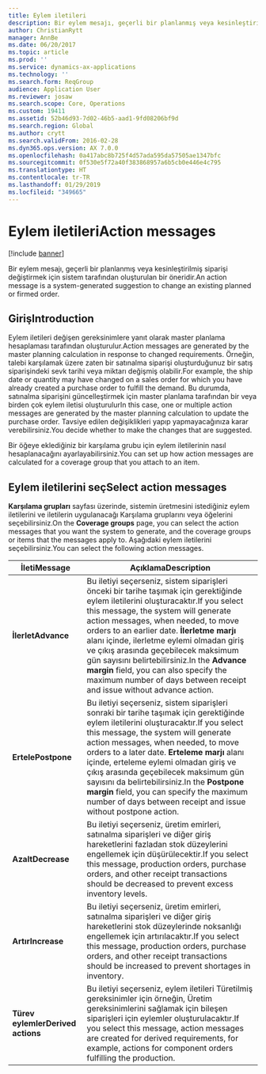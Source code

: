```yaml
---
title: Eylem iletileri
description: Bir eylem mesajı, geçerli bir planlanmış veya kesinleştirilmiş siparişi değiştirmek için sistem tarafından oluşturulan bir öneridir.
author: ChristianRytt
manager: AnnBe
ms.date: 06/20/2017
ms.topic: article
ms.prod: ''
ms.service: dynamics-ax-applications
ms.technology: ''
ms.search.form: ReqGroup
audience: Application User
ms.reviewer: josaw
ms.search.scope: Core, Operations
ms.custom: 19411
ms.assetid: 52b46d93-7d02-46b5-aad1-9fd08206bf9d
ms.search.region: Global
ms.author: crytt
ms.search.validFrom: 2016-02-28
ms.dyn365.ops.version: AX 7.0.0
ms.openlocfilehash: 0a417abc8b725f4d57ada595da57505ae1347bfc
ms.sourcegitcommit: 0f530e5f72a40f383868957a6b5cb0e446e4c795
ms.translationtype: HT
ms.contentlocale: tr-TR
ms.lasthandoff: 01/29/2019
ms.locfileid: "349665"
---
```

# <a name="action-messages"></a><span data-ttu-id="05201-103">Eylem iletileri</span><span class="sxs-lookup"><span data-stu-id="05201-103">Action messages</span></span>

[!include [banner](../includes/banner.md)]

<span data-ttu-id="05201-104">Bir eylem mesajı, geçerli bir planlanmış veya kesinleştirilmiş siparişi değiştirmek için sistem tarafından oluşturulan bir öneridir.</span><span class="sxs-lookup"><span data-stu-id="05201-104">An action message is a system-generated suggestion to change an existing planned or firmed order.</span></span>

## <a name="introduction"></a><span data-ttu-id="05201-105">Giriş</span><span class="sxs-lookup"><span data-stu-id="05201-105">Introduction</span></span>

<span data-ttu-id="05201-106">Eylem iletileri değişen gereksinimlere yanıt olarak master planlama hesaplaması tarafından oluşturulur.</span><span class="sxs-lookup"><span data-stu-id="05201-106">Action messages are generated by the master planning calculation in response to changed requirements.</span></span> <span data-ttu-id="05201-107">Örneğin, talebi karşılamak üzere zaten bir satınalma siparişi oluşturduğunuz bir satış siparişindeki sevk tarihi veya miktarı değişmiş olabilir.</span><span class="sxs-lookup"><span data-stu-id="05201-107">For example, the ship date or quantity may have changed on a sales order for which you have already created a purchase order to fulfill the demand.</span></span> <span data-ttu-id="05201-108">Bu durumda, satınalma siparişini güncelleştirmek için master planlama tarafından bir veya birden çok eylem iletisi oluşturulur</span><span class="sxs-lookup"><span data-stu-id="05201-108">In this case, one or multiple action messages are generated by the master planning calculation to update the purchase order.</span></span> <span data-ttu-id="05201-109">Tavsiye edilen değişiklikleri yapıp yapmayacağınıza karar verebilirsiniz.</span><span class="sxs-lookup"><span data-stu-id="05201-109">You decide whether to make the changes that are suggested.</span></span>

<span data-ttu-id="05201-110">Bir öğeye eklediğiniz bir karşılama grubu için eylem iletilerinin nasıl hesaplanacağını ayarlayabilirsiniz.</span><span class="sxs-lookup"><span data-stu-id="05201-110">You can set up how action messages are calculated for a coverage group that you attach to an item.</span></span>

## <a name="select-action-messages"></a><span data-ttu-id="05201-111">Eylem iletilerini seç</span><span class="sxs-lookup"><span data-stu-id="05201-111">Select action messages</span></span>

<span data-ttu-id="05201-112">**Karşılama grupları** sayfası üzerinde, sistemin üretmesini istediğiniz eylem iletilerini ve iletilerin uygulanacağı Karşılama gruplarını veya öğelerini seçebilirsiniz.</span><span class="sxs-lookup"><span data-stu-id="05201-112">On the **Coverage groups** page, you can select the action messages that you want the system to generate, and the coverage groups or items that the messages apply to.</span></span> <span data-ttu-id="05201-113">Aşağıdaki eylem iletilerini seçebilirsiniz.</span><span class="sxs-lookup"><span data-stu-id="05201-113">You can select the following action messages.</span></span>

| <span data-ttu-id="05201-114">İleti</span><span class="sxs-lookup"><span data-stu-id="05201-114">Message</span></span>             | <span data-ttu-id="05201-115">Açıklama</span><span class="sxs-lookup"><span data-stu-id="05201-115">Description</span></span>                                                                                                                                                                                                                                              |
|---------------------|----------------------------------------------------------------------------------------------------------------------------------------------------------------------------------------------------------------------------------------------------------|
| <span data-ttu-id="05201-116">**İlerlet**</span><span class="sxs-lookup"><span data-stu-id="05201-116">**Advance**</span></span>         | <span data-ttu-id="05201-117">Bu iletiyi seçerseniz, sistem siparişleri önceki bir tarihe taşımak için gerektiğinde eylem iletilerini oluşturacaktır.</span><span class="sxs-lookup"><span data-stu-id="05201-117">If you select this message, the system will generate action messages, when needed, to move orders to an earlier date.</span></span> <span data-ttu-id="05201-118">**İlerletme marjı** alanı içinde, ilerletme eylemi olmadan giriş ve çıkış arasında geçebilecek maksimum gün sayısını belirtebilirsiniz.</span><span class="sxs-lookup"><span data-stu-id="05201-118">In the **Advance margin** field, you can also specify the maximum number of days between receipt and issue without advance action.</span></span> |
| <span data-ttu-id="05201-119">**Ertele**</span><span class="sxs-lookup"><span data-stu-id="05201-119">**Postpone**</span></span>        | <span data-ttu-id="05201-120">Bu iletiyi seçerseniz, sistem siparişleri sonraki bir tarihe taşımak için gerektiğinde eylem iletilerini oluşturacaktır.</span><span class="sxs-lookup"><span data-stu-id="05201-120">If you select this message, the system will generate action messages, when needed, to move orders to a later date.</span></span> <span data-ttu-id="05201-121">**Erteleme marjı** alanı içinde, erteleme eylemi olmadan giriş ve çıkış arasında geçebilecek maksimum gün sayısını da belirtebilirsiniz.</span><span class="sxs-lookup"><span data-stu-id="05201-121">In the **Postpone margin** field, you can specify the maximum number of days between receipt and issue without postpone action.</span></span>       |
| <span data-ttu-id="05201-122">**Azalt**</span><span class="sxs-lookup"><span data-stu-id="05201-122">**Decrease**</span></span>        | <span data-ttu-id="05201-123">Bu iletiyi seçerseniz, üretim emirleri, satınalma siparişleri ve diğer giriş hareketlerini fazladan stok düzeylerini engellemek için düşürülecektir.</span><span class="sxs-lookup"><span data-stu-id="05201-123">If you select this message, production orders, purchase orders, and other receipt transactions should be decreased to prevent excess inventory levels.</span></span>                                                                                                   |
| <span data-ttu-id="05201-124">**Artır**</span><span class="sxs-lookup"><span data-stu-id="05201-124">**Increase**</span></span>        | <span data-ttu-id="05201-125">Bu iletiyi seçerseniz, üretim emirleri, satınalma siparişleri ve diğer giriş hareketlerini stok düzeylerinde noksanlığı engellemek için artırılacaktır.</span><span class="sxs-lookup"><span data-stu-id="05201-125">If you select this message, production orders, purchase orders, and other receipt transactions should be increased to prevent shortages in inventory.</span></span>                                                                                                    |
| <span data-ttu-id="05201-126">**Türev eylemler**</span><span class="sxs-lookup"><span data-stu-id="05201-126">**Derived actions**</span></span> | <span data-ttu-id="05201-127">Bu iletiyi seçerseniz, eylem iletileri Türetilmiş gereksinimler için örneğin, Üretim gereksinimlerini sağlamak için bileşen siparişleri için eylemler oluşturulacaktır.</span><span class="sxs-lookup"><span data-stu-id="05201-127">If you select this message, action messages are created for derived requirements, for example, actions for component orders fulfilling the production.</span></span>                                                                                                   |





